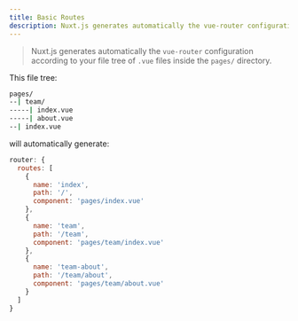 ```yaml
---
title: Basic Routes
description: Nuxt.js generates automatically the vue-router configuration according to your file tree of .vue files inside the pages directory.
---
```


> Nuxt.js generates automatically the `vue-router` configuration according to your file tree of `.vue` files inside the `pages/` directory.

This file tree:

```bash
pages/
--| team/
-----| index.vue
-----| about.vue
--| index.vue
```

will automatically generate:

```js
router: {
  routes: [
    {
      name: 'index',
      path: '/',
      component: 'pages/index.vue'
    },
    {
      name: 'team',
      path: '/team',
      component: 'pages/team/index.vue'
    },
    {
      name: 'team-about',
      path: '/team/about',
      component: 'pages/team/about.vue'
    }
  ]
}
```
